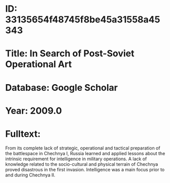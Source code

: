 # ID: 33135654f48745f8be45a31558a45343
# Title: In Search of Post-Soviet Operational Art
# Database: Google Scholar
# Year: 2009.0
# Fulltext:
From its complete lack of strategic, operational and tactical preparation of the battlespace in Chechnya I, Russia learned and applied lessons about the intrinsic requirement for intelligence in military operations.
A lack of knowledge related to the socio-cultural and physical terrain of Chechnya proved disastrous in the first invasion.
Intelligence was a main focus prior to and during Chechnya II.